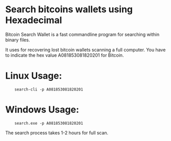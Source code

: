 # Search bitcoins wallets using Hexadecimal

Bitcoin Search Wallet is a fast commandline program for searching within binary files. 

It uses for recovering lost bitcoin wallets scanning a full computer. You have to indicate the hex value A081853081820201 for Bitcoin.

# Linux Usage:
        search-cli -p A081853081820201

# Windows Usage:
        search.exe -p A081853081820201


The search process takes 1-2 hours for full scan.
